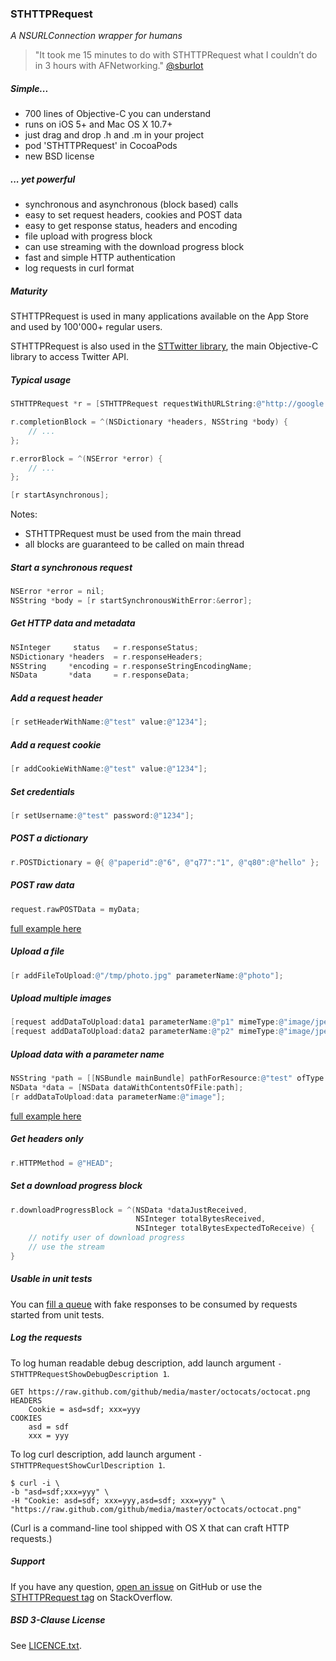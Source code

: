 ### STHTTPRequest

_A NSURLConnection wrapper for humans_

> "It took me 15 minutes to do with STHTTPRequest what I couldn’t do in 3 hours with AFNetworking." [@sburlot](https://twitter.com/sburlot/status/431816832144900096)

##### Simple...

-   700 lines of Objective-C you can understand
-   runs on iOS 5+ and Mac OS X 10.7+
-   just drag and drop .h and .m in your project
-   pod 'STHTTPRequest' in CocoaPods
-   new BSD license

##### ... yet powerful

-   synchronous and asynchronous (block based) calls
-   easy to set request headers, cookies and POST data
-   easy to get response status, headers and encoding
-   file upload with progress block
-   can use streaming with the download progress block
-   fast and simple HTTP authentication
-   log requests in curl format

##### Maturity

STHTTPRequest is used in many applications available on the App Store and used by 100'000+ regular users.

STHTTPRequest is also used in the [STTwitter library](https://github.com/nst/STTwitter), the main Objective-C library to access Twitter API.

##### Typical usage

```Objective-C
STHTTPRequest *r = [STHTTPRequest requestWithURLString:@"http://google.com"];

r.completionBlock = ^(NSDictionary *headers, NSString *body) {
    // ...
};

r.errorBlock = ^(NSError *error) {
    // ...
};

[r startAsynchronous];
```

Notes:

- STHTTPRequest must be used from the main thread
- all blocks are guaranteed to be called on main thread

##### Start a synchronous request

```Objective-C
NSError *error = nil;
NSString *body = [r startSynchronousWithError:&error];
```

##### Get HTTP data and metadata

```Objective-C
NSInteger     status   = r.responseStatus;
NSDictionary *headers  = r.responseHeaders;
NSString     *encoding = r.responseStringEncodingName;
NSData       *data     = r.responseData;
```

##### Add a request header

```Objective-C
[r setHeaderWithName:@"test" value:@"1234"];
```

##### Add a request cookie

```Objective-C
[r addCookieWithName:@"test" value:@"1234"];
```

##### Set credentials

```Objective-C
[r setUsername:@"test" password:@"1234"];
```

##### POST a dictionary

```Objective-C
r.POSTDictionary = @{ @"paperid":@"6", @"q77":"1", @"q80":@"hello" };
```

##### POST raw data

```Objective-C
request.rawPOSTData = myData;
```

[full example here](http://stackoverflow.com/questions/19176289/sthttprequest-how-to-postdata-not-key-value/19226132#19226132)

##### Upload a file

```Objective-C
[r addFileToUpload:@"/tmp/photo.jpg" parameterName:@"photo"];
```

##### Upload multiple images

```Objective-C
[request addDataToUpload:data1 parameterName:@"p1" mimeType:@"image/jpeg" fileName:@"name1"];
[request addDataToUpload:data2 parameterName:@"p2" mimeType:@"image/jpeg" fileName:@"name2"];
```

##### Upload data with a parameter name

```Objective-C
NSString *path = [[NSBundle mainBundle] pathForResource:@"test" ofType:@"jpg"];
NSData *data = [NSData dataWithContentsOfFile:path];
[r addDataToUpload:data parameterName:@"image"];
```

[full example here](http://stackoverflow.com/questions/23605292/http-post-request-to-send-an-image/23631175#23631175)

##### Get headers only

```Objective-C
r.HTTPMethod = @"HEAD";
```

##### Set a download progress block

```Objective-C
r.downloadProgressBlock = ^(NSData *dataJustReceived,
                            NSInteger totalBytesReceived,
                            NSInteger totalBytesExpectedToReceive) {
    // notify user of download progress
    // use the stream
}
```

##### Usable in unit tests

You can [fill a queue](https://github.com/nst/STHTTPRequest/blob/master/Demo%20Project/Unit%20Tests/STHTTPRequestTests.m#L38-L70) with fake responses to be consumed by requests started from unit tests.

##### Log the requests

To log human readable debug description, add launch argument `-STHTTPRequestShowDebugDescription 1`.

    GET https://raw.github.com/github/media/master/octocats/octocat.png
    HEADERS
        Cookie = asd=sdf; xxx=yyy
    COOKIES
        asd = sdf
        xxx = yyy

To log curl description, add launch argument `-STHTTPRequestShowCurlDescription 1`.

    $ curl -i \
    -b "asd=sdf;xxx=yyy" \
    -H "Cookie: asd=sdf; xxx=yyy,asd=sdf; xxx=yyy" \
    "https://raw.github.com/github/media/master/octocats/octocat.png"

(Curl is a command-line tool shipped with OS X that can craft HTTP requests.)

##### Support

If you have any question, [open an issue](https://github.com/nst/STHTTPRequest/issues/new) on GitHub or use the [STHTTPRequest tag](http://stackoverflow.com/questions/tagged/sthttprequest) on StackOverflow.

##### BSD 3-Clause License

See [LICENCE.txt](LICENCE.txt).
